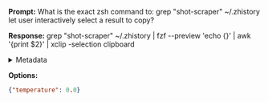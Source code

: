 **Prompt:**
What is the exact zsh command to: grep "shot-scraper" ~/.zhistory     let user interactively select a result to copy?


**Response:**
grep "shot-scraper" ~/.zhistory | fzf --preview 'echo {}' | awk '{print $2}' | xclip -selection clipboard

<details><summary>Metadata</summary>

- Duration: 1430 ms
- Datetime: 2023-09-02T22:31:23.974623
- Model: gpt-3.5-turbo-0613

</details>

**Options:**
```json
{"temperature": 0.0}
```

